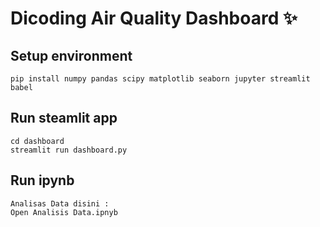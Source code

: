 # Dicoding Air Quality Dashboard ✨

## Setup environment
```
pip install numpy pandas scipy matplotlib seaborn jupyter streamlit babel
```

## Run steamlit app
```
cd dashboard
streamlit run dashboard.py
```
## Run ipynb 
```
Analisas Data disini :
Open Analisis Data.ipnyb
```
